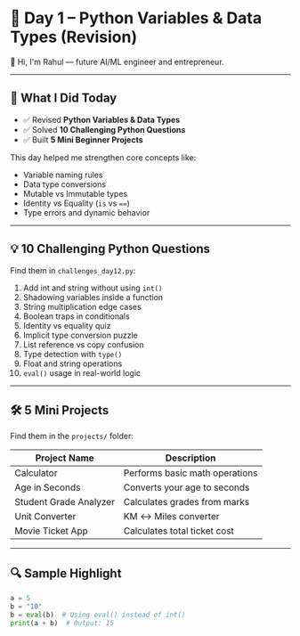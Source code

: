 # 🧠 Day 1 – Python Variables & Data Types (Revision)

👋 Hi, I'm Rahul — future AI/ML engineer and entrepreneur.  

---

## 📌 What I Did Today

- ✅ Revised **Python Variables & Data Types**
- ✅ Solved **10 Challenging Python Questions**
- ✅ Built **5 Mini Beginner Projects**

This day helped me strengthen core concepts like:
- Variable naming rules
- Data type conversions
- Mutable vs Immutable types
- Identity vs Equality (`is` vs `==`)
- Type errors and dynamic behavior

---

## 💡 10 Challenging Python Questions

Find them in `challenges_day12.py`:

1. Add int and string without using `int()`
2. Shadowing variables inside a function
3. String multiplication edge cases
4. Boolean traps in conditionals
5. Identity vs equality quiz
6. Implicit type conversion puzzle
7. List reference vs copy confusion
8. Type detection with `type()`
9. Float and string operations
10. `eval()` usage in real-world logic

---

## 🛠️ 5 Mini Projects

Find them in the `projects/` folder:

| Project Name | Description |
|--------------|-------------|
| Calculator | Performs basic math operations |
| Age in Seconds | Converts your age to seconds |
| Student Grade Analyzer | Calculates grades from marks |
| Unit Converter | KM ↔ Miles converter |
| Movie Ticket App | Calculates total ticket cost |

---

## 🔍 Sample Highlight

```python
a = 5
b = "10"
b = eval(b)  # Using eval() instead of int()
print(a + b)  # Output: 15
